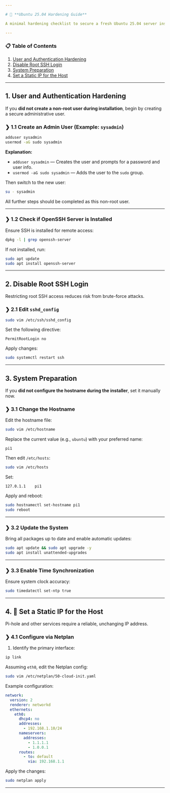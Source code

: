 ```yaml
---

# 🔐 **Ubuntu 25.04 Hardening Guide**

A minimal hardening checklist to secure a fresh Ubuntu 25.04 server install for homelab or production use.

---
```


### 📋 Table of Contents

1. [User and Authentication Hardening](#1-user-and-authentication-hardening)
2. [Disable Root SSH Login](#2-disable-root-ssh-login)
3. [System Preparation](#3-system-preparation)
4. [Set a Static IP for the Host](#4-set-a-static-ip-for-the-host)

---

## 1. User and Authentication Hardening

If you **did not create a non-root user during installation**, begin by creating a secure administrative user.

### ❯ 1.1 Create an Admin User (Example: `sysadmin`)

```bash
adduser sysadmin
usermod -aG sudo sysadmin
```

**Explanation:**

* `adduser sysadmin` — Creates the user and prompts for a password and user info.
* `usermod -aG sudo sysadmin` — Adds the user to the `sudo` group.

Then switch to the new user:

```bash
su - sysadmin
```

All further steps should be completed as this non-root user.

---

### ❯ 1.2 Check if OpenSSH Server is Installed

Ensure SSH is installed for remote access:

```bash
dpkg -l | grep openssh-server
```

If not installed, run:

```bash
sudo apt update
sudo apt install openssh-server
```

---

## 2. Disable Root SSH Login

Restricting root SSH access reduces risk from brute-force attacks.

### ❯ 2.1 Edit `sshd_config`

```bash
sudo vim /etc/ssh/sshd_config
```

Set the following directive:

```
PermitRootLogin no
```

Apply changes:

```bash
sudo systemctl restart ssh
```

---

## 3. System Preparation

If you **did not configure the hostname during the installer**, set it manually now.

### ❯ 3.1 Change the Hostname

Edit the hostname file:

```bash
sudo vim /etc/hostname
```

Replace the current value (e.g., `ubuntu`) with your preferred name:

```
pi1
```

Then edit `/etc/hosts`:

```bash
sudo vim /etc/hosts
```

Set:

```
127.0.1.1    pi1
```

Apply and reboot:

```bash
sudo hostnamectl set-hostname pi1
sudo reboot
```

---

### ❯ 3.2 Update the System

Bring all packages up to date and enable automatic updates:

```bash
sudo apt update && sudo apt upgrade -y
sudo apt install unattended-upgrades
```

---

### ❯ 3.3 Enable Time Synchronization

Ensure system clock accuracy:

```bash
sudo timedatectl set-ntp true
```

---

## 4. 📌 Set a Static IP for the Host

Pi-hole and other services require a reliable, unchanging IP address.

### ❯ 4.1 Configure via Netplan

1. Identify the primary interface:

```bash
ip link
```

Assuming `eth0`, edit the Netplan config:

```bash
sudo vim /etc/netplan/50-cloud-init.yaml
```

Example configuration:

```yaml
network:
  version: 2
  renderer: networkd
  ethernets:
    eth0:
      dhcp4: no
      addresses:
        - 192.168.1.10/24
      nameservers:
        addresses:
          - 1.1.1.1
          - 1.0.0.1
      routes:
        - to: default
          via: 192.168.1.1
```

Apply the changes:

```bash
sudo netplan apply
```

---
